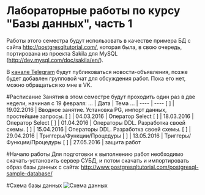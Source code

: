 Лабораторные работы по курсу "Базы данных", часть 1
================================

Работы этого семестра будут использовать в качестве примера БД с сайта http://postgresqltutorial.com/, которая была, в свою очередь, портирована из проекта Sakila для MySQL (http://dev.mysql.com/doc/sakila/en/).

В [канале Telegram](telegram.me/pgups_db) будут публиковаться новости-объявления, позже будет добавлен групповой чат для обсуждения работ. Пока его нет, можно обращаться ко мне в VK.

#Расписание
Занятия в этом семестре будут проходить один раз в две недели, начиная с 19 февраля:
... | Дата | Тема
... | ---- | ----
[ ] | 19.02.2016 | Вводное занятие. Установка PG, импорт данных, простейшие запросы.
[ ] | 04.03.2016 | Оператор Select
[ ] | 18.03.2016 | Оператор Select
[ ] | 01.04.2016 | Операторы DDL. Разработка своей схемы.
[ ] | 15.04.2016 | Операторы DDL. Разработка своей схемы.
[ ] | 29.04.2016 | Триггеры/Функции/Процедуры
[ ] | 13.05.2016 | Триггеры/Функции/Процедуры
[ ] | 27.05.2016 | защита работ


#Начало работы
Для подготовки к выполнению работ необходимо скачать-установить сервер СУБД, и потом скачать и импортировать образ базы данных с сайта:
http://www.postgresqltutorial.com/postgresql-sample-database/


#Схема базы данных
![Схема данных](http://www.postgresqltutorial.com/wp-content/uploads/2013/05/PostgreSQL-Sample-Database.png)